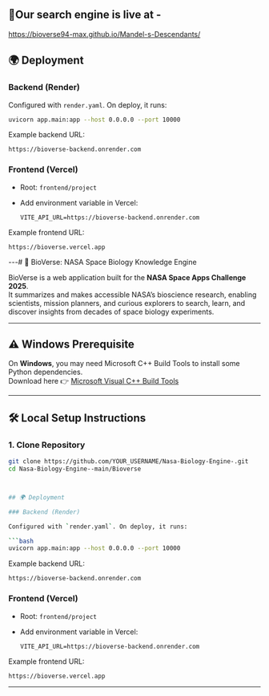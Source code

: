 ## 🚀Our search engine is live at -
https://bioverse94-max.github.io/Mandel-s-Descendants/










## 🌍 Deployment

### Backend (Render)

Configured with `render.yaml`. On deploy, it runs:

```bash
uvicorn app.main:app --host 0.0.0.0 --port 10000
```

Example backend URL:

```
https://bioverse-backend.onrender.com
```

### Frontend (Vercel)

* Root: `frontend/project`
* Add environment variable in Vercel:

  ```
  VITE_API_URL=https://bioverse-backend.onrender.com
  ```

Example frontend URL:

```
https://bioverse.vercel.app
```

---# 🚀 BioVerse: NASA Space Biology Knowledge Engine  

BioVerse is a web application built for the **NASA Space Apps Challenge 2025**.  
It summarizes and makes accessible NASA’s bioscience research, enabling scientists, mission planners, and curious explorers to search, learn, and discover insights from decades of space biology experiments.  

---

## ⚠️ Windows Prerequisite  
On **Windows**, you may need Microsoft C++ Build Tools to install some Python dependencies.  
Download here 👉 [Microsoft Visual C++ Build Tools](https://visualstudio.microsoft.com/visual-cpp-build-tools/)  

---

## 🛠 Local Setup Instructions  

### 1. Clone Repository  
```bash
git clone https://github.com/YOUR_USERNAME/Nasa-Biology-Engine-.git
cd Nasa-Biology-Engine--main/Bioverse



## 🌍 Deployment

### Backend (Render)

Configured with `render.yaml`. On deploy, it runs:

```bash
uvicorn app.main:app --host 0.0.0.0 --port 10000
```

Example backend URL:

```
https://bioverse-backend.onrender.com
```

### Frontend (Vercel)

* Root: `frontend/project`
* Add environment variable in Vercel:

  ```
  VITE_API_URL=https://bioverse-backend.onrender.com
  ```

Example frontend URL:

```
https://bioverse.vercel.app
```

---
